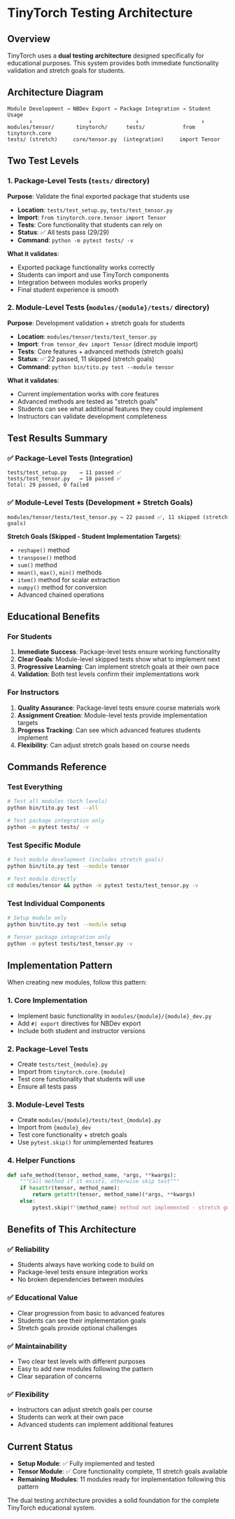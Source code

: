 # TinyTorch Testing Architecture

## Overview

TinyTorch uses a **dual testing architecture** designed specifically for educational purposes. This system provides both immediate functionality validation and stretch goals for students.

## Architecture Diagram

```
Module Development → NBDev Export → Package Integration → Student Usage
       ↓                  ↓              ↓                    ↓
modules/tensor/       tinytorch/      tests/            from tinytorch.core
tests/ (stretch)     core/tensor.py  (integration)     import Tensor
```

## Two Test Levels

### 1. Package-Level Tests (`tests/` directory)

**Purpose**: Validate the final exported package that students use

- **Location**: `tests/test_setup.py`, `tests/test_tensor.py`
- **Import**: `from tinytorch.core.tensor import Tensor`
- **Tests**: Core functionality that students can rely on
- **Status**: ✅ All tests pass (29/29)
- **Command**: `python -m pytest tests/ -v`

**What it validates**:
- Exported package functionality works correctly
- Students can import and use TinyTorch components
- Integration between modules works properly
- Final student experience is smooth

### 2. Module-Level Tests (`modules/{module}/tests/` directory)

**Purpose**: Development validation + stretch goals for students

- **Location**: `modules/tensor/tests/test_tensor.py`
- **Import**: `from tensor_dev import Tensor` (direct module import)
- **Tests**: Core features + advanced methods (stretch goals)
- **Status**: ✅ 22 passed, 11 skipped (stretch goals)
- **Command**: `python bin/tito.py test --module tensor`

**What it validates**:
- Current implementation works with core features
- Advanced methods are tested as "stretch goals"
- Students can see what additional features they could implement
- Instructors can validate development completeness

## Test Results Summary

### ✅ Package-Level Tests (Integration)
```
tests/test_setup.py    → 11 passed ✅
tests/test_tensor.py   → 18 passed ✅
Total: 29 passed, 0 failed
```

### ✅ Module-Level Tests (Development + Stretch Goals)
```
modules/tensor/tests/test_tensor.py → 22 passed ✅, 11 skipped (stretch goals)
```

**Stretch Goals (Skipped - Student Implementation Targets)**:
- `reshape()` method
- `transpose()` method  
- `sum()` method
- `mean()`, `max()`, `min()` methods
- `item()` method for scalar extraction
- `numpy()` method for conversion
- Advanced chained operations

## Educational Benefits

### For Students
1. **Immediate Success**: Package-level tests ensure working functionality
2. **Clear Goals**: Module-level skipped tests show what to implement next
3. **Progressive Learning**: Can implement stretch goals at their own pace
4. **Validation**: Both test levels confirm their implementations work

### For Instructors
1. **Quality Assurance**: Package-level tests ensure course materials work
2. **Assignment Creation**: Module-level tests provide implementation targets
3. **Progress Tracking**: Can see which advanced features students implement
4. **Flexibility**: Can adjust stretch goals based on course needs

## Commands Reference

### Test Everything
```bash
# Test all modules (both levels)
python bin/tito.py test --all

# Test package integration only
python -m pytest tests/ -v
```

### Test Specific Module
```bash
# Test module development (includes stretch goals)
python bin/tito.py test --module tensor

# Test module directly
cd modules/tensor && python -m pytest tests/test_tensor.py -v
```

### Test Individual Components
```bash
# Setup module only
python bin/tito.py test --module setup

# Tensor package integration only
python -m pytest tests/test_tensor.py -v
```

## Implementation Pattern

When creating new modules, follow this pattern:

### 1. Core Implementation
- Implement basic functionality in `modules/{module}/{module}_dev.py`
- Add `#| export` directives for NBDev export
- Include both student and instructor versions

### 2. Package-Level Tests
- Create `tests/test_{module}.py`
- Import from `tinytorch.core.{module}`
- Test core functionality that students will use
- Ensure all tests pass

### 3. Module-Level Tests
- Create `modules/{module}/tests/test_{module}.py`
- Import from `{module}_dev`
- Test core functionality + stretch goals
- Use `pytest.skip()` for unimplemented features

### 4. Helper Functions
```python
def safe_method(tensor, method_name, *args, **kwargs):
    """Call method if it exists, otherwise skip test"""
    if hasattr(tensor, method_name):
        return getattr(tensor, method_name)(*args, **kwargs)
    else:
        pytest.skip(f"{method_name} method not implemented - stretch goal")
```

## Benefits of This Architecture

### ✅ **Reliability**
- Students always have working code to build on
- Package-level tests ensure integration works
- No broken dependencies between modules

### ✅ **Educational Value**
- Clear progression from basic to advanced features
- Students can see their implementation goals
- Stretch goals provide optional challenges

### ✅ **Maintainability**
- Two clear test levels with different purposes
- Easy to add new modules following the pattern
- Clear separation of concerns

### ✅ **Flexibility**
- Instructors can adjust stretch goals per course
- Students can work at their own pace
- Advanced students can implement additional features

## Current Status

- **Setup Module**: ✅ Fully implemented and tested
- **Tensor Module**: ✅ Core functionality complete, 11 stretch goals available
- **Remaining Modules**: 11 modules ready for implementation following this pattern

The dual testing architecture provides a solid foundation for the complete TinyTorch educational system. 